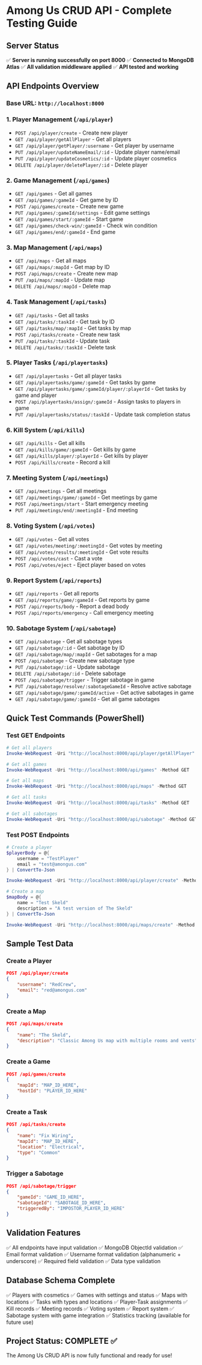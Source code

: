 # Among Us CRUD API - Complete Testing Guide

## Server Status
✅ **Server is running successfully on port 8000**
✅ **Connected to MongoDB Atlas**
✅ **All validation middleware applied**
✅ **API tested and working**

## API Endpoints Overview

### Base URL: `http://localhost:8000`

### 1. Player Management (`/api/player`)
- `POST /api/player/create` - Create new player
- `GET /api/player/getAllPlayer` - Get all players
- `GET /api/player/getPlayer/:username` - Get player by username
- `PUT /api/player/updateNameEmail/:id` - Update player name/email
- `PUT /api/player/updateCosmetics/:id` - Update player cosmetics
- `DELETE /api/player/deletePlayer/:id` - Delete player

### 2. Game Management (`/api/games`)
- `GET /api/games` - Get all games
- `GET /api/games/:gameId` - Get game by ID
- `POST /api/games/create` - Create new game
- `PUT /api/games/:gameId/settings` - Edit game settings
- `GET /api/games/start/:gameId` - Start game
- `GET /api/games/check-win/:gameId` - Check win condition
- `GET /api/games/end/:gameId` - End game

### 3. Map Management (`/api/maps`)
- `GET /api/maps` - Get all maps
- `GET /api/maps/:mapId` - Get map by ID
- `POST /api/maps/create` - Create new map
- `PUT /api/maps/:mapId` - Update map
- `DELETE /api/maps/:mapId` - Delete map

### 4. Task Management (`/api/tasks`)
- `GET /api/tasks` - Get all tasks
- `GET /api/tasks/:taskId` - Get task by ID
- `GET /api/tasks/map/:mapId` - Get tasks by map
- `POST /api/tasks/create` - Create new task
- `PUT /api/tasks/:taskId` - Update task
- `DELETE /api/tasks/:taskId` - Delete task

### 5. Player Tasks (`/api/playertasks`)
- `GET /api/playertasks` - Get all player tasks
- `GET /api/playertasks/game/:gameId` - Get tasks by game
- `GET /api/playertasks/game/:gameId/player/:playerId` - Get tasks by game and player
- `POST /api/playertasks/assign/:gameId` - Assign tasks to players in game
- `PUT /api/playertasks/status/:taskId` - Update task completion status

### 6. Kill System (`/api/kills`)
- `GET /api/kills` - Get all kills
- `GET /api/kills/game/:gameId` - Get kills by game
- `GET /api/kills/player/:playerId` - Get kills by player
- `POST /api/kills/create` - Record a kill

### 7. Meeting System (`/api/meetings`)
- `GET /api/meetings` - Get all meetings
- `GET /api/meetings/game/:gameId` - Get meetings by game
- `POST /api/meetings/start` - Start emergency meeting
- `PUT /api/meetings/end/:meetingId` - End meeting

### 8. Voting System (`/api/votes`)
- `GET /api/votes` - Get all votes
- `GET /api/votes/meeting/:meetingId` - Get votes by meeting
- `GET /api/votes/results/:meetingId` - Get vote results
- `POST /api/votes/cast` - Cast a vote
- `POST /api/votes/eject` - Eject player based on votes

### 9. Report System (`/api/reports`)
- `GET /api/reports` - Get all reports
- `GET /api/reports/game/:gameId` - Get reports by game
- `POST /api/reports/body` - Report a dead body
- `POST /api/reports/emergency` - Call emergency meeting

### 10. Sabotage System (`/api/sabotage`)
- `GET /api/sabotage` - Get all sabotage types
- `GET /api/sabotage/:id` - Get sabotage by ID
- `GET /api/sabotage/map/:mapId` - Get sabotages for a map
- `POST /api/sabotage` - Create new sabotage type
- `PUT /api/sabotage/:id` - Update sabotage
- `DELETE /api/sabotage/:id` - Delete sabotage
- `POST /api/sabotage/trigger` - Trigger sabotage in game
- `PUT /api/sabotage/resolve/:sabotageGameId` - Resolve active sabotage
- `GET /api/sabotage/game/:gameId/active` - Get active sabotages in game
- `GET /api/sabotage/game/:gameId` - Get all game sabotages

## Quick Test Commands (PowerShell)

### Test GET Endpoints
```powershell
# Get all players
Invoke-WebRequest -Uri "http://localhost:8000/api/player/getAllPlayer" -Method GET

# Get all games
Invoke-WebRequest -Uri "http://localhost:8000/api/games" -Method GET

# Get all maps
Invoke-WebRequest -Uri "http://localhost:8000/api/maps" -Method GET

# Get all tasks
Invoke-WebRequest -Uri "http://localhost:8000/api/tasks" -Method GET

# Get all sabotages
Invoke-WebRequest -Uri "http://localhost:8000/api/sabotage" -Method GET
```

### Test POST Endpoints
```powershell
# Create a player
$playerBody = @{
    username = "TestPlayer"
    email = "test@amongus.com"
} | ConvertTo-Json

Invoke-WebRequest -Uri "http://localhost:8000/api/player/create" -Method POST -Body $playerBody -ContentType "application/json"

# Create a map
$mapBody = @{
    name = "Test Skeld"
    description = "A test version of The Skeld"
} | ConvertTo-Json

Invoke-WebRequest -Uri "http://localhost:8000/api/maps/create" -Method POST -Body $mapBody -ContentType "application/json"
```

## Sample Test Data

### Create a Player
```json
POST /api/player/create
{
    "username": "RedCrew",
    "email": "red@amongus.com"
}
```

### Create a Map
```json
POST /api/maps/create
{
    "name": "The Skeld",
    "description": "Classic Among Us map with multiple rooms and vents"
}
```

### Create a Game
```json
POST /api/games/create
{
    "mapId": "MAP_ID_HERE",
    "hostId": "PLAYER_ID_HERE"
}
```

### Create a Task
```json
POST /api/tasks/create
{
    "name": "Fix Wiring",
    "mapId": "MAP_ID_HERE",
    "location": "Electrical",
    "type": "Common"
}
```

### Trigger a Sabotage
```json
POST /api/sabotage/trigger
{
    "gameId": "GAME_ID_HERE",
    "sabotageId": "SABOTAGE_ID_HERE",
    "triggeredBy": "IMPOSTOR_PLAYER_ID_HERE"
}
```

## Validation Features
✅ All endpoints have input validation
✅ MongoDB ObjectId validation
✅ Email format validation
✅ Username format validation (alphanumeric + underscore)
✅ Required field validation
✅ Data type validation

## Database Schema Complete
✅ Players with cosmetics
✅ Games with settings and status
✅ Maps with locations
✅ Tasks with types and locations
✅ Player-Task assignments
✅ Kill records
✅ Meeting records
✅ Voting system
✅ Report system
✅ Sabotage system with game integration
✅ Statistics tracking (available for future use)

## Project Status: COMPLETE ✅
The Among Us CRUD API is now fully functional and ready for use!
